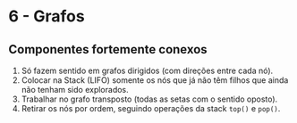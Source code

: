 # 6 - Grafos

## Componentes fortemente conexos

1. Só fazem sentido em grafos dirigidos (com direções entre cada nó). 
2. Colocar na Stack (LIFO) somente os nós que já não têm filhos que ainda não tenham sido explorados.
3. Trabalhar no grafo transposto (todas as setas com o sentido oposto).
4. Retirar os nós por ordem, seguindo operações da stack `top()` e `pop()`.
